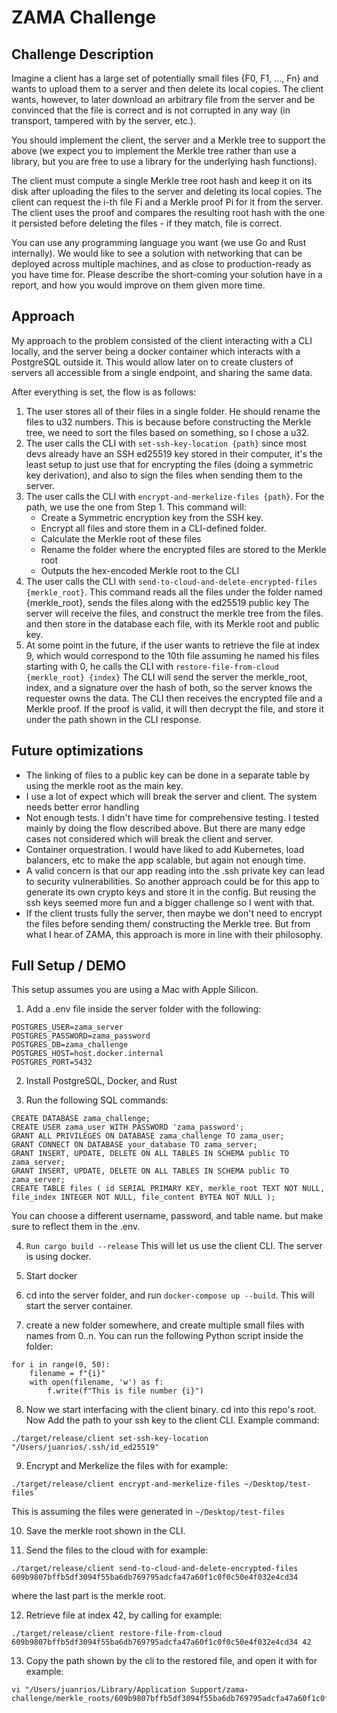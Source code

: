 # ZAMA Challenge
## Challenge Description
Imagine a client has a large set of potentially small files {F0, F1, …, Fn} and wants to upload them to a server and then delete its local copies. The client wants, however, to later download an arbitrary file from the server and be convinced that the file is correct and is not corrupted in any way (in transport, tampered with by the server, etc.).

You should implement the client, the server and a Merkle tree to support the above (we expect you to implement the Merkle tree rather than use a library, but you are free to use a library for the underlying hash functions).

The client must compute a single Merkle tree root hash and keep it on its disk after uploading the files to the server and deleting its local copies. The client can request the i-th file Fi and a Merkle proof Pi for it from the server. The client uses the proof and compares the resulting root hash with the one it persisted before deleting the files - if they match, file is correct.

You can use any programming language you want (we use Go and Rust internally). We would like to see a solution with networking that can be deployed across multiple machines, and as close to production-ready as you have time for. Please describe the short-coming your solution have in a report, and how you would improve on them given more time.

## Approach
My approach to the problem consisted of the client interacting with a CLI locally, and the server being a docker container which interacts with a PostgreSQL outside it. 
This would allow later on to create clusters of servers all accessible from a single endpoint, and sharing the same data.

After everything is set, the flow is as follows:
1) The user stores all of their files in a single folder. He should rename the files to u32 numbers. This is because before constructing the Merkle tree, we need to sort the files based on something, so I chose a u32. 
2) The user calls the CLI with `set-ssh-key-location {path}` since most devs already have an SSH ed25519 key stored in their computer, it's the least setup to just use that for encrypting the files (doing a symmetric key derivation), and also to sign the files when sending them to the server.
3) The user calls the CLI with `encrypt-and-merkelize-files {path}`. For the path, we use the one from Step 1. This command will:
    -  Create a Symmetric encryption key from the SSH key.
    -  Encrypt all files and store them in a CLI-defined folder.
    -  Calculate the Merkle root of these files
    -  Rename the folder where the encrypted files are stored to the Merkle root
    -  Outputs the hex-encoded Merkle root to the CLI
4) The user calls the CLI with `send-to-cloud-and-delete-encrypted-files {merkle_root}`.
This command reads all the files under the folder named {merkle_root}, sends the files along with the ed25519 public key
The server will receive the files, and construct the merkle tree from the files. and then store in the database each file, with its Merkle root and public key.
5) At some point in the future, if the user wants to retrieve the file at index 9, which would correspond to the 10th file assuming he named his files starting with 0, he calls the CLI with `restore-file-from-cloud {merkle_root} {index}`
The CLI will send the server the merkle_root, index, and a signature over the hash of both, so the server knows the requester owns the data. The CLI then receives the encrypted file and a Merkle proof. If the proof is valid, it will then decrypt the file, and store it under the path shown in the CLI response.

## Future optimizations
- The linking of files to a public key can be done in a separate table by using the merkle root as the main key.
- I use a lot of expect which will break the server and client. The system needs better error handling
- Not enough tests. I didn't have time for comprehensive testing. I tested mainly by doing the flow described above. But there are many edge cases not considered which will break the client and server.
- Container orquestration. I would have liked to add Kubernetes, load balancers, etc to make the app scalable, but again not enough time.
- A valid concern is that our app reading into the .ssh private key can lead to security vulnerabilities. So another approach could be for this app to generate its own crypto keys and store it in the config. But reusing the ssh keys seemed more fun and a bigger challenge so I went with that.
- If the client trusts fully the server, then maybe we don't need to encrypt the files before sending them/ constructing the Merkle tree. But from what I hear of ZAMA, this approach is more in line with their philosophy.

## Full Setup / DEMO
This setup assumes you are using a Mac with Apple Silicon.
1) Add a .env file inside the server folder with the following:
```
POSTGRES_USER=zama_server
POSTGRES_PASSWORD=zama_password
POSTGRES_DB=zama_challenge
POSTGRES_HOST=host.docker.internal
POSTGRES_PORT=5432
```

2) Install PostgreSQL, Docker, and Rust
   
3) Run the following SQL commands:
```
CREATE DATABASE zama_challenge;
CREATE USER zama_user WITH PASSWORD 'zama_password';
GRANT ALL PRIVILEGES ON DATABASE zama_challenge TO zama_user;
GRANT CONNECT ON DATABASE your_database TO zama_server;
GRANT INSERT, UPDATE, DELETE ON ALL TABLES IN SCHEMA public TO zama_server;
GRANT INSERT, UPDATE, DELETE ON ALL TABLES IN SCHEMA public TO zama_server;
CREATE TABLE files ( id SERIAL PRIMARY KEY, merkle_root TEXT NOT NULL, file_index INTEGER NOT NULL, file_content BYTEA NOT NULL );
```
You can choose a different username, password, and table name. but make sure to reflect them in the .env.

4) `Run cargo build --release` This will let us use the client CLI. The server is using docker.
   
5) Start docker
   
6) cd into the server folder, and run `docker-compose up --build`. This will start the server container.
   
7) create a new folder somewhere, and create multiple small files with names from 0..n.
You can run the following Python script inside the folder:
```
for i in range(0, 50):
    filename = f"{i}"
    with open(filename, 'w') as f:
        f.write(f"This is file number {i}")
```

8) Now we start interfacing with the client binary. cd into this repo's root.
Now Add the path to your ssh key to the client CLI. Example command:
```
./target/release/client set-ssh-key-location "/Users/juanrios/.ssh/id_ed25519"
```

9) Encrypt and Merkelize the files with for example:
```
./target/release/client encrypt-and-merkelize-files ~/Desktop/test-files`
```
This is assuming the files were generated in `~/Desktop/test-files`

10) Save the merkle root shown in the CLI.

11) Send the files to the cloud with for example:
```
./target/release/client send-to-cloud-and-delete-encrypted-files 609b9807bffb5df3094f55ba6db769795adcfa47a60f1c0f0c50e4f032e4cd34
```
where the last part is the merkle root.

12) Retrieve file at index 42, by calling for example:
```
./target/release/client restore-file-from-cloud 609b9807bffb5df3094f55ba6db769795adcfa47a60f1c0f0c50e4f032e4cd34 42
```

13) Copy the path shown by the cli to the restored file, and open it with for example:
```
vi "/Users/juanrios/Library/Application Support/zama-challenge/merkle_roots/609b9807bffb5df3094f55ba6db769795adcfa47a60f1c0f0c50e4f032e4cd34/decrypted_files/42"
```
